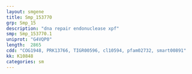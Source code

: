 ```yaml
---
layout: smgene
title: Smp_153770
grp: Smp_15
description: "dna repair endonuclease xpf"
smp: Smp_153770.1
uniprot: "G4VQP0"
length:  2865
cdd: "COG1948, PRK13766, TIGR00596, cl10594, pfam02732, smart00891"
kk: K10848
categories: sm
---
```

